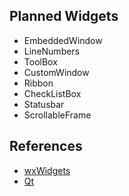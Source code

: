 ## Planned Widgets
- EmbeddedWindow
- LineNumbers
- ToolBox
- CustomWindow
- Ribbon
- CheckListBox
- Statusbar
- ScrollableFrame

## References
- [wxWidgets](http://docs.wxwidgets.org/3.1/page_screenshots.html)
- [Qt](http://doc.qt.io/qt-5/gallery.html)

